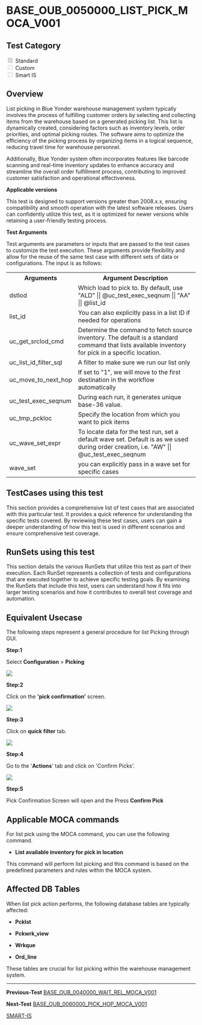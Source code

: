 # **BASE_OUB_0050000_LIST_PICK_MOCA_V001**


<!-- SMART_DOC_GEN_TEST_DESCR - Start -->
<!-- SMART_DOC_GEN_TEST_DESCR - End -->

## **Test Category**

<input type="checkbox" checked disabled> Standard
<br>
<input type="checkbox" disabled> Custom
<br>
<input type="checkbox" disabled> Smart IS


## **Overview**

List picking in Blue Yonder warehouse management system typically involves the process of fulfilling customer orders by selecting and collecting items from the warehouse based on a generated picking list. This list is dynamically created, considering factors such as inventory levels, order priorities, and optimal picking routes. The software aims to optimize the efficiency of the picking process by organizing items in a logical sequence, reducing travel time for warehouse personnel.

Additionally, Blue Yonder system often incorporates features like barcode scanning and real-time inventory updates to enhance accuracy and streamline the overall order fulfillment process, contributing to improved customer satisfaction and operational effectiveness.

**Applicable versions**

This test is designed to support versions greater than 2008.x.x, ensuring compatibility and smooth operation with the latest software releases. Users can confidently utilize this test, as it is optimized for newer versions while retaining a user-friendly testing process.

**Test Arguments**

Test arguments are parameters or inputs that are passed to the test
cases to customize the test execution. These arguments provide
flexibility and allow for the reuse of the same test case with different
sets of data or configurations. The input is as follows:


<!-- SMART_DOC_GEN_TEST_ARG - Start -->
<table>
<tr><th>Arguments</th><th>Argument Description</th></tr>
<tr><td>dstlod</td><td>Which load to pick to.  By default, use "ALD" || @uc_test_exec_seqnum || "AA" || @list_id</td></tr>
<tr><td>list_id</td><td>You can also explicitly pass in a list ID if needed for operations</td></tr>
<tr><td>uc_get_srclod_cmd</td><td> Determine the command to fetch source inventory. The default is a standard command that lists available inventory for pick in a specific location.</td></tr>
<tr><td>uc_list_id_filter_sql</td><td>A filter to make sure we run our list only</td></tr>
<tr><td>uc_move_to_next_hop</td><td>If set to "1", we will move to the first destination in the workflow automatically</td></tr>
<tr><td>uc_test_exec_seqnum</td><td>During each run, it generates unique base-36 value.</td></tr>
<tr><td>uc_tmp_pckloc</td><td>Specify the location from which you want to pick items</td></tr>
<tr><td>uc_wave_set_expr</td><td>To locate data for the test run, set a default wave set. Default is as we used during order creation, i.e. "AW" || @uc_test_exec_seqnum</td></tr>
<tr><td>wave_set</td><td>you can explicitly pass in a wave set for specific cases</td></tr>
</table>
<!-- SMART_DOC_GEN_TEST_ARG - End -->

## **TestCases using this test**

This section provides a comprehensive list of test cases that are associated with this particular test. It provides a quick reference for understanding the specific tests covered. By reviewing these test cases, users can gain a deeper understanding of how this test is used in different scenarios and ensure comprehensive test coverage.


<!-- SMART_DOC_GEN_TEST_CASE_USING_THIS - Start -->
<!-- SMART_DOC_GEN_TEST_CASE_USING_THIS - End -->

## **RunSets using this test**

This section details the various RunSets that utilize this test as part of their execution. Each RunSet represents a collection of tests and configurations that are executed together to achieve specific testing goals. By examining the RunSets that include this test, users can understand how it fits into larger testing scenarios and how it contributes to overall test coverage and automation.


<!-- SMART_DOC_GEN_RUN_SET_USING_THIS - Start -->
<!-- SMART_DOC_GEN_RUN_SET_USING_THIS - End -->

## **Equivalent Usecase**

The following steps represent a general procedure for list Picking through GUI.

**Step:1**

Select **Configuration** > **Picking**

![](BASE_OUB_0050000_LIST_PICK_MOCA_V001/image1.png)

**Step:2**

Click on the **'pick confirmation'** screen.

![](BASE_OUB_0050000_LIST_PICK_MOCA_V001/image2.png)


**Step:3**

Click on **quick filter** tab.

![](BASE_OUB_0050000_LIST_PICK_MOCA_V001/image3.png)


**Step:4**


Go to the '**Actions**' tab and click on 'Confirm Picks'.

![](BASE_OUB_0050000_LIST_PICK_MOCA_V001/image4.png)


**Step:5**

Pick Confirmation Screen will open and the Press **Confirm Pick**


## **Applicable MOCA commands**

For list pick using the MOCA command, you can use the following command.

-   **List available inventory for pick in location**


This command will perform list picking and this command is based on the predefined parameters and rules within the MOCA system.

## **Affected DB Tables**

When list pick action performs, the following database tables are typically affected:

-   **Pcklst**

-   **Pckwrk_view**

-   **Wrkque**

-   **Ord_line**

These tables are crucial for list picking within the warehouse management system.

---

 **Previous-Test**
 [BASE_OUB_0040000_WAIT_REL_MOCA_V001](./tests_docs/BASE_OUB_0040000_WAIT_REL_MOCA_V001.md)
 
**Next-Test**
  [BASE_OUB_0060000_PICK_HOP_MOCA_V001](./tests_docs/BASE_OUB_0060000_PICK_HOP_MOCA_V001.md)

[SMART-IS](https://www.smart-is.pk) 